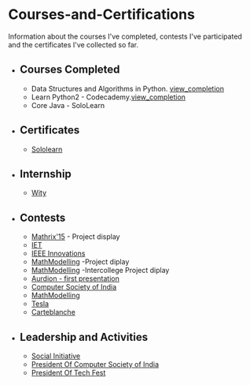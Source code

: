 # Courses-and-Certifications
Information about the courses I've completed, contests I've participated and the certificates I've collected so far.

* ## Courses Completed
  *  Data Structures and Algorithms in Python. [view_completion](https://drive.google.com/open?id=1UFLWcntMkj_PhahbrCuehUCKRkqOTe5u)
  *  Learn Python2 - Codecademy.[view_completion](https://drive.google.com/open?id=1aLCe9KAmKKGeaHgoO96BcpqSZchkOskT)
  *  Core Java - SoloLearn
  
* ## Certificates
  * [Sololearn](https://www.sololearn.com/Certificate/1068-14154157/pdf/)
  
* ## Internship
   * [Wity](https://drive.google.com/file/d/1tFClgezOci8xv038LkttR3_8cKqk3n_r/view?usp=sharing)

* ## Contests
  * [Mathrix'15](https://drive.google.com/open?id=1Wg7uL_qJrvbGmJ2ICARTzeQmjDqdSPUX) - Project display
  * [IET](https://drive.google.com/file/d/1WQJjUt-O8FufT0ZAxgCVN5FZArVycRE0/view?usp=sharing)
  * [IEEE Innovations](https://drive.google.com/file/d/1MkiNoNKN8mG9AjcJH76o1-HR8cJUeU1f/view?usp=sharing)
  * [MathModelling](https://drive.google.com/file/d/1TrQsf0eYS6TmbLyzauAbRymd3o7hCD0t/view?usp=sharing) -Project diplay
  * [MathModelling](https://drive.google.com/file/d/1e9ncVLygWx9bOrc1sUkPn74V0gX0BVpa/view?usp=sharing) -Intercollege Project diplay
  * [Aurdion - first presentation](https://drive.google.com/file/d/1r2LIqAj5BvJU21xxdaRjKWyLXoIwX2LN/view?usp=sharing)
  * [Computer Society of India](https://drive.google.com/file/d/1FyO8EfiSZYfZSAipSYLw_WwYLYyWgRBH/view?usp=sharing)
  * [MathModelling](https://drive.google.com/file/d/1FyO8EfiSZYfZSAipSYLw_WwYLYyWgRBH/view?usp=sharing)
  * [Tesla](https://drive.google.com/file/d/19IrNhrblVTmwpGoYHDcCQDttoXSO9OUG/view?usp=sharing)
  * [Carteblanche](https://drive.google.com/file/d/1Ye2XKKbBGjvIepqMuD5v0PkpNG9_JYEI/view?usp=sharing)

 * ## Leadership and Activities
   * [Social Initiative](https://drive.google.com/file/d/1EhxNuRcBdY1WRKuGlAMbRAu9QIJxKuNq/view?usp=sharing)
   * [President Of Computer Society of India](https://drive.google.com/file/d/1pj2I3Z5D1gNBI7V8sA3uU05TWp9TUbNt/view?usp=sharing)
   * [President Of Tech Fest](https://drive.google.com/file/d/1aWOhioUIL-w-ncffVtydHxTX38Imve6-/view?usp=sharing)
  
